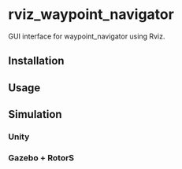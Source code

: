# rviz_waypoint_navigator
GUI interface for waypoint_navigator using Rviz.

## Installation

## Usage

## Simulation
  ### Unity
  ### Gazebo + RotorS


